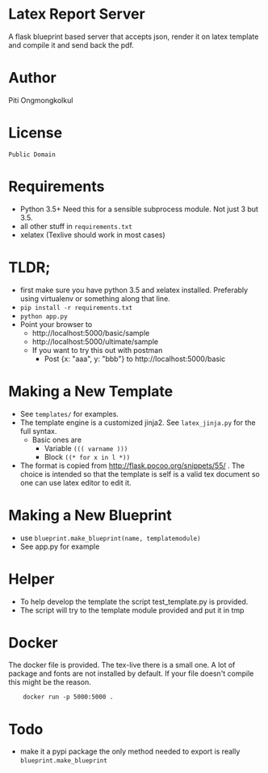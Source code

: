 # Latex Report Server

A flask blueprint based server that accepts json, render it on latex template and compile it and send back the pdf.

# Author
Piti Ongmongkolkul

# License

	Public Domain

# Requirements

* Python 3.5+ Need this for a sensible subprocess module. Not just 3 but 3.5.
* all other stuff in `requirements.txt`
* xelatex (Texlive should work in most cases)
	
# TLDR;

* first make sure you have python 3.5 and xelatex installed. Preferably using virtualenv or something along that line.
* `pip install -r requirements.txt`
* `python app.py`
* Point your browser to 
	* http://localhost:5000/basic/sample
	* http://localhost:5000/ultimate/sample
	* If you want to try this out with postman
		- Post {x: "aaa", y: "bbb"} to http://localhost:5000/basic


# Making a New Template

* See `templates/` for examples.
* The template engine is a customized jinja2. See `latex_jinja.py` for the full syntax.
	* Basic ones are
		* Variable `((( varname )))`
		* Block `((* for x in l *))`
* The format is copied from http://flask.pocoo.org/snippets/55/ . The choice is intended so that the template is self is a valid tex document so one can use latex editor to edit it.

# Making a New Blueprint

* use `blueprint.make_blueprint(name, templatemodule)`
* See app.py for example
	
# Helper

* To help develop the template the script test_template.py is provided. 
* The script will try to the template module provided and put it in tmp

# Docker
The docker file is provided. The tex-live there is a small one. A lot of package and fonts are not installed by default. If your file doesn't compile this might be the reason.

```
	docker run -p 5000:5000 .
```

# Todo

* make it a pypi package the only method needed to export is really `blueprint.make_blueprint`